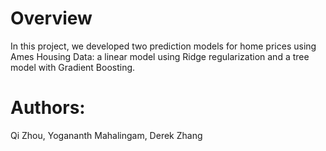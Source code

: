 # Overview
In this project, we developed two prediction models for home prices using Ames Housing Data: a linear model using Ridge regularization and a tree model with Gradient Boosting.
# Authors:
Qi Zhou,
Yogananth Mahalingam,
Derek Zhang



